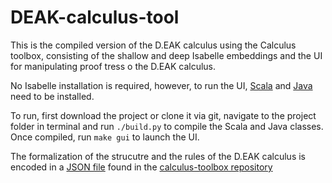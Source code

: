 # DEAK-calculus-tool
This is the compiled version of the D.EAK calculus using the Calculus toolbox, consisting of the shallow and deep Isabelle embeddings and the UI for manipulating proof tress o the D.EAK calculus.

No Isabelle installation is required, however, to run the UI, [Scala](http://www.scala-lang.org) and [Java](https://java.com/en/) need to be installed.


To run, first download the project or clone it via git, navigate to the project folder in terminal and run `./build.py` to compile the Scala and Java classes. Once compiled, run `make gui` to launch the UI.

The formalization of the strucutre and the rules of the D.EAK calculus is encoded in a [JSON file](http://github.com/goodlyrottenapple/calculus-toolbox/blob/master/DEAK.json) found in the [calculus-toolbox repository](http://github.com/goodlyrottenapple/calculus-toolbox/)
